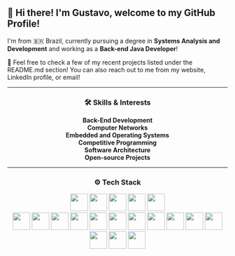 ## 👋 Hi there! I'm Gustavo, welcome to my GitHub Profile!

I'm from 🇧🇷 Brazil, currently pursuing a degree in **Systems Analysis and Development** and working as a **Back-end Java Developer**!

🚀 Feel free to check a few of my recent projects listed under the README.md section! You can also reach out to me from my website, LinkedIn profile, or email!

---

<div align="center">
  <h3> 🛠️ Skills & Interests </h3>
  <b>Back-End Development</b><br>
  <b>Computer Networks</b><br>
  <b>Embedded and Operating Systems</b><br>
  <b>Competitive Programming</b><br>
  <b>Software Architecture</b><br>
  <b>Open-source Projects</b>
</div>

---
<div align="center">
  <h3> ⚙️ Tech Stack </h3>
  <img src="https://img.shields.io/badge/Go-%2300ADD8?style=for-the-badge&logo=go&logoColor=white" height="40" />
  <img src="https://img.shields.io/badge/Java-%23ED8B00?style=for-the-badge&logo=openjdk&logoColor=white" height="40" />
  <img src="https://img.shields.io/badge/Elixir-%234F2A92?style=for-the-badge&logo=elixir&logoColor=white" height="40" />
  <img src="https://img.shields.io/badge/C-%2300599C?style=for-the-badge&logo=c&logoColor=white" height="40" />
  <img src="https://img.shields.io/badge/C++-%2300599C?style=for-the-badge&logo=c%2B%2B&logoColor=white" height="40" />
  
  <br>

  <img src="https://img.shields.io/badge/Spring-%236DB33F?style=for-the-badge&logo=spring&logoColor=white" height="40" />
  <img src="https://img.shields.io/badge/Phoenix-%23F93D00?style=for-the-badge&logo=phoenix-framework&logoColor=white" height="40" />
  <img src="https://img.shields.io/badge/PostgreSQL-%23336791?style=for-the-badge&logo=postgresql&logoColor=white" height="40" />
  <img src="https://img.shields.io/badge/MongoDB-%2347A248?style=for-the-badge&logo=mongodb&logoColor=white" height="40" />
  <img src="https://img.shields.io/badge/Redis-%23DC382D?style=for-the-badge&logo=redis&logoColor=white" height="40" />
  <img src="https://img.shields.io/badge/Docker-%230db7ed?style=for-the-badge&logo=docker&logoColor=white" height="40" />
  <img src="https://img.shields.io/badge/Kubernetes-%23326ce5?style=for-the-badge&logo=kubernetes&logoColor=white" height="40" />
  <img src="https://img.shields.io/badge/Git-%23F05033?style=for-the-badge&logo=git&logoColor=white" height="40" />
  <img src="https://img.shields.io/badge/AWS-%23FF9900?style=for-the-badge&logo=amazonaws&logoColor=white" height="40" />
  <img src="https://img.shields.io/badge/Terraform-%235835CC?style=for-the-badge&logo=terraform&logoColor=white" height="40" />
  <img src="https://img.shields.io/badge/Jenkins-%23D24939?style=for-the-badge&logo=jenkins&logoColor=white" height="40" />
  <img src="https://img.shields.io/badge/Swagger-%2385EA2D?style=for-the-badge&logo=swagger&logoColor=black" height="40" />
  <img src="https://img.shields.io/badge/RabbitMQ-%23FF6600?style=for-the-badge&logo=rabbitmq&logoColor=white" height="40" />
  <img src="https://img.shields.io/badge/Kafka-%23231F20?style=for-the-badge&logo=apache-kafka&logoColor=white" height="40" />
</div>

